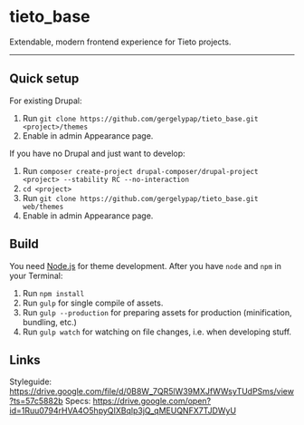 # tieto_base 
Extendable, modern frontend experience for Tieto projects.

---

## Quick setup

For existing Drupal:

1. Run `git clone https://github.com/gergelypap/tieto_base.git <project>/themes`
2. Enable in admin Appearance page.

If you have no Drupal and just want to develop:

1. Run `composer create-project drupal-composer/drupal-project <project> --stability RC --no-interaction`
2. `cd <project>`
3. Run `git clone https://github.com/gergelypap/tieto_base.git web/themes`
4. Enable in admin Appearance page.

## Build

You need [Node.js](https://nodejs.org/en/) for theme development. After you have `node` and `npm` in your Terminal:

1. Run `npm install`
2. Run `gulp` for single compile of assets.
3. Run `gulp --production` for preparing assets for production (minification, bundling, etc.)
4. Run `gulp watch` for watching on file changes, i.e. when developing stuff.

## Links

Styleguide: https://drive.google.com/file/d/0B8W_7QR5lW39MXJfWWsyTUdPSms/view?ts=57c5882b
Specs: https://drive.google.com/open?id=1Ruu0794rHVA4O5hpyQIXBqlp3jQ_qMEUQNFX7TJDWyU
